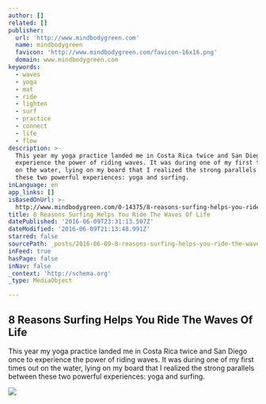 ```yaml
---
author: []
related: []
publisher:
  url: 'http://www.mindbodygreen.com'
  name: mindbodygreen
  favicon: 'http://www.mindbodygreen.com/favicon-16x16.png'
  domain: www.mindbodygreen.com
keywords:
  - waves
  - yoga
  - mat
  - ride
  - lighten
  - surf
  - practice
  - connect
  - life
  - flow
description: >-
  This year my yoga practice landed me in Costa Rica twice and San Diego once to
  experience the power of riding waves. It was during one of my first times out
  on the water, lying on my board that I realized the strong parallels between
  these two powerful experiences: yoga and surfing.
inLanguage: en
app_links: []
isBasedOnUrl: >-
  http://www.mindbodygreen.com/0-14375/8-reasons-surfing-helps-you-ride-the-waves-of-life.html
title: 8 Reasons Surfing Helps You Ride The Waves Of Life
datePublished: '2016-06-09T23:31:13.507Z'
dateModified: '2016-06-09T21:13:48.991Z'
starred: false
sourcePath: _posts/2016-06-09-8-reasons-surfing-helps-you-ride-the-waves-of-life.md
inFeed: true
hasPage: false
inNav: false
_context: 'http://schema.org'
_type: MediaObject

---
```

<article style=""><h1>8 Reasons Surfing Helps You Ride The Waves Of Life</h1><p>This year my yoga practice landed me in Costa Rica twice and San Diego once to experience the power of riding waves. It was during one of my first times out on the water, lying on my board that I realized the strong parallels between these two powerful experiences: yoga and surfing.</p><img src="http://a4.img.mindbodygreen.com/image/upload/c_fill,w_720,h_378,g_center,q_85,fl_lossy,f_jpg/crp/SurferGirlInPinkBiniki900-850x400.jpg" /></article>